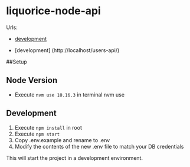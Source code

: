 # liquorice-node-api
Urls:
- [development](http://localhost/users-api)

- [development] (http://localhost/users-api/)

##Setup

## Node Version
- Execute `nvm use 10.16.3` in terminal
nvm use
## Development
1. Execute `npm install` in root
2. Execute `npm start`
3. Copy .env.example and rename to .env
4. Modify the contents of the new .env file to match your DB credentials

This will start the project in a development environment.

